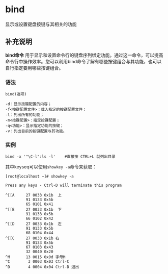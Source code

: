 bind
===

显示或设置键盘按键与其相关的功能

## 补充说明

**bind命令** 用于显示和设置命令行的键盘序列绑定功能。通过这一命令，可以提高命令行中操作效率。您可以利用bind命令了解有哪些按键组合与其功能，也可以自行指定要用哪些按键组合。

### 语法  

```
bind(选项)
```

  

```
-d：显示按键配置的内容；
-f<按键配置文件>：载入指定的按键配置文件；
-l：列出所有的功能；
-m<按键配置>：指定按键配置；
-q<功能>：显示指定功能的按键；
-v：列出目前的按键配置与其功能。
```

### 实例  

```
bind -x '"\C-l":ls -l'    #直接按 CTRL+L 就列出目录
```

其中keyseq可以使用`showkey -a`命令来获取：

```
[root@localhost ~]# showkey -a

Press any keys - Ctrl-D will terminate this program

^[[A     27 0033 0x1b  上
         91 0133 0x5b
         65 0101 0x41
^[[B     27 0033 0x1b  下
         91 0133 0x5b
         66 0102 0x42
^[[D     27 0033 0x1b  左
         91 0133 0x5b
         68 0104 0x44
^[[C     27 0033 0x1b 右
         91 0133 0x5b
         67 0103 0x43
         32 0040 0x20
^M       13 0015 0x0d 字母M
^C        3 0003 0x03 Ctrl-C
^D        4 0004 0x04 Ctrl-D 退出
```


